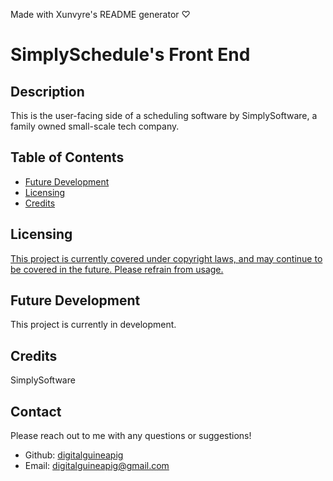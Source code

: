 Made with Xunvyre's README generator ♡
# SimplySchedule's Front End
## Description
This is the user-facing side of a scheduling software by SimplySoftware, a family owned small-scale tech company.
## Table of Contents
* [Future Development](https://github.com/xunvyre/simplySch-frontend#future-development)
* [Licensing](https://github.com/xunvyre/simplySch-frontend#licensing)
* [Credits](https://github.com/xunvyre/simplySch-frontend#credits)
## Licensing
[This project is currently covered under copyright laws, and may continue to be covered in the future. Please refrain from usage.](https://choosealicense.com/no-permission/)
## Future Development
This project is currently in development.
## Credits
SimplySoftware
## Contact
Please reach out to me with any questions or suggestions!
* Github: [digitalguineapig](https://github.com/digitalguineapig/)
* Email: digitalguineapig@gmail.com
